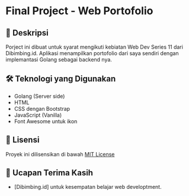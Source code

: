 

# Final Project - Web Portofolio



## 📱 Deskripsi
Porject ini dibuat untuk syarat mengikuti kebiatan Web Dev Series 11 dari Dibimbing.id. Aplikasi menampilkan portofolio dari saya sendiri dengan implemantasi Golang sebagai backend nya.



## 🛠️ Teknologi yang Digunakan
- Golang (Server side)
- HTML
- CSS dengan Bootstrap
- JavaScript (Vanilla)
- Font Awesome untuk ikon

## 📝 Lisensi
Proyek ini dilisensikan di bawah [MIT License](LICENSE)

## 🙏 Ucapan Terima Kasih
- [Dibimbing.id] untuk kesempatan belajar web developtment.
